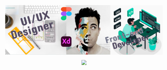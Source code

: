 <img src="https://github.com/AnantSaxena-1947/AnantSaxena-1947/blob/main/github%20profile%20banner.jpg?raw=true" />
<p align="center">
<img src="https://readme-typing-svg.herokuapp.com/?font=&weight=900&size=25&duration=3000&pause=100&color=A028FF&width=435&lines=Hey!+I%27m+Anant+Saxena%F0%9F%91%BB;Welcome+to+my+profile" />
</p>



